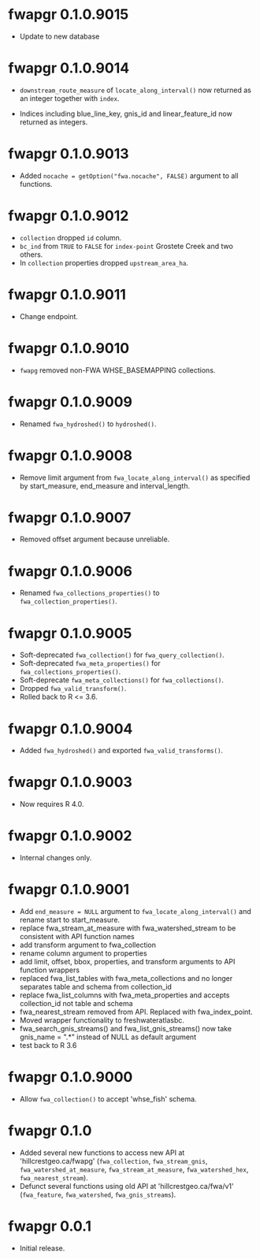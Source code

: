 <!-- NEWS.md is maintained by https://fledge.cynkra.com, contributors should not edit this file -->

# fwapgr 0.1.0.9015

- Update to new database

# fwapgr 0.1.0.9014

- `downstream_route_measure` of `locate_along_interval()` now returned as an integer together with `index`.

- Indices including blue_line_key, gnis_id and linear_feature_id now returned as integers.


# fwapgr 0.1.0.9013

- Added `nocache = getOption("fwa.nocache", FALSE)` argument to all functions.

# fwapgr 0.1.0.9012

- `collection` dropped `id` column.
- `bc_ind` from `TRUE` to `FALSE` for `index-point` Grostete Creek and two others.
- In `collection` properties dropped `upstream_area_ha`.

# fwapgr 0.1.0.9011

- Change endpoint.


# fwapgr 0.1.0.9010

- `fwapg` removed non-FWA WHSE_BASEMAPPING collections.


# fwapgr 0.1.0.9009

- Renamed `fwa_hydroshed()` to `hydroshed()`.


# fwapgr 0.1.0.9008

- Remove limit argument from `fwa_locate_along_interval()` as specified by start_measure, end_measure and interval_length.


# fwapgr 0.1.0.9007

- Removed offset argument because unreliable.


# fwapgr 0.1.0.9006

- Renamed `fwa_collections_properties()` to `fwa_collection_properties()`.


# fwapgr 0.1.0.9005

- Soft-deprecated `fwa_collection()` for `fwa_query_collection()`.
- Soft-deprecated `fwa_meta_properties()` for `fwa_collections_properties()`.
- Soft-deprecate `fwa_meta_collections()` for `fwa_collections()`.
- Dropped `fwa_valid_transform()`.
- Rolled back to R <= 3.6.


# fwapgr 0.1.0.9004

- Added `fwa_hydroshed()` and exported `fwa_valid_transforms()`.


# fwapgr 0.1.0.9003

- Now requires R 4.0.


# fwapgr 0.1.0.9002

- Internal changes only.


# fwapgr 0.1.0.9001

- Add `end_measure = NULL` argument to `fwa_locate_along_interval()` and rename start to start_measure.
- replace fwa_stream_at_measure with fwa_watershed_stream to be consistent with API function names
- add transform argument to fwa_collection
- rename column argument to properties
- add limit, offset, bbox, properties, and transform arguments to API function wrappers
- replaced fwa_list_tables with fwa_meta_collections and no longer separates table and schema from collection_id
- replace fwa_list_columns with fwa_meta_properties and accepts collection_id not table and schema
- fwa_nearest_stream removed from API. Replaced with fwa_index_point.
- Moved wrapper functionality to freshwateratlasbc.
- fwa_search_gnis_streams() and fwa_list_gnis_streams() now take gnis_name = ".*" instead of NULL as default argument
- test back to R 3.6


# fwapgr 0.1.0.9000

- Allow `fwa_collection()` to accept 'whse_fish' schema.

# fwapgr 0.1.0

- Added several new functions to access new API at 'hillcrestgeo.ca/fwapg' (`fwa_collection`, `fwa_stream_gnis`, `fwa_watershed_at_measure`, `fwa_stream_at_measure`, `fwa_watershed_hex`, `fwa_nearest_stream`).
- Defunct several functions using old API at 'hillcrestgeo.ca/fwa/v1' (`fwa_feature`, `fwa_watershed`, `fwa_gnis_streams`).

# fwapgr 0.0.1

- Initial release.
